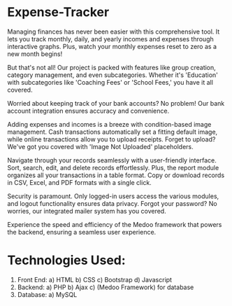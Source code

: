 # Expense-Tracker
Managing finances has never been easier with this comprehensive tool. It lets you track monthly, daily, and yearly incomes and expenses through interactive graphs. Plus, watch your monthly expenses reset to zero as a new month begins!

But that's not all! Our project is packed with features like group creation, category management, and even subcategories. Whether it's 'Education' with subcategories like 'Coaching Fees' or 'School Fees,' you have it all covered.

Worried about keeping track of your bank accounts? No problem! Our bank account integration ensures accuracy and convenience. 

Adding expenses and incomes is a breeze with condition-based image management. Cash transactions automatically set a fitting default image, while online transactions allow you to upload receipts. Forget to upload? We've got you covered with 'Image Not Uploaded' placeholders.

Navigate through your records seamlessly with a user-friendly interface. Sort, search, edit, and delete records effortlessly. Plus, the report module organizes all your transactions in a table format. Copy or download records in CSV, Excel, and PDF formats with a single click.

Security is paramount. Only logged-in users access the various modules, and logout functionality ensures data privacy. Forgot your password? No worries, our integrated mailer system has you covered. 

Experience the speed and efficiency of the Medoo framework that powers the backend, ensuring a seamless user experience.

# Technologies Used:
  1) Front End:
       a) HTML
       b) CSS
       c) Bootstrap
       d) Javascript
  2) Backend:
     a) PHP
     b) Ajax
     c) (Medoo Framework) for database
  3) Database:
     a) MySQL 
     
